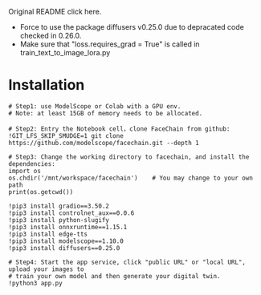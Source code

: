 Original README click here.

* Force to use the package diffusers v0.25.0 due to depracated code checked in 0.26.0.
* Make sure that "loss.requires_grad = True" is called in train_text_to_image_lora.py

# Installation
```
# Step1: use ModelScope or Colab with a GPU env.
# Note: at least 15GB of memory needs to be allocated.

# Step2: Entry the Notebook cell，clone FaceChain from github:
!GIT_LFS_SKIP_SMUDGE=1 git clone https://github.com/modelscope/facechain.git --depth 1

# Step3: Change the working directory to facechain, and install the dependencies:
import os
os.chdir('/mnt/workspace/facechain')    # You may change to your own path
print(os.getcwd())

!pip3 install gradio==3.50.2
!pip3 install controlnet_aux==0.0.6
!pip3 install python-slugify
!pip3 install onnxruntime==1.15.1
!pip3 install edge-tts
!pip3 install modelscope==1.10.0
!pip3 install diffusers==0.25.0

# Step4: Start the app service, click "public URL" or "local URL", upload your images to 
# train your own model and then generate your digital twin.
!python3 app.py
```